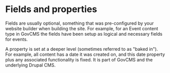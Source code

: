 # Fields and properties

Fields are usually optional, something that was pre-configured by your website builder when building the site. For example, for an Event content type in GovCMS the fields have been setup as logical and necessary fields for events.

A property is set at a deeper level \(sometimes referred to as "baked in"\). For example, all content has a date it was created on, and this date property plus any associated functionality is fixed. It is part of GovCMS and the underlying Drupal CMS.

